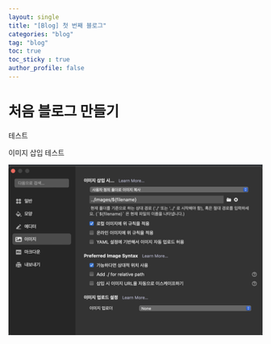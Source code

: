 ```yaml
---
layout: single
title: "[Blog] 첫 번째 블로그"
categories: "blog"
tag: "blog"
toc: true
toc_sticky : true
author_profile: false
---
```


# 처음 블로그 만들기
테스트

이미지 삽입 테스트

![image-20230305175516165](../images/2023-03-05-first_blog/image-20230305175516165.png)

